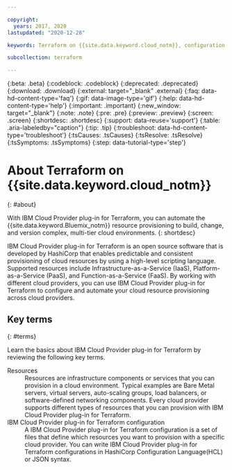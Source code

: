 ```yaml
---

copyright:
  years: 2017, 2020
lastupdated: "2020-12-28"

keywords: Terraform on {{site.data.keyword.cloud_notm}}, configuration files, resources, what is Terraform on {{site.data.keyword.cloud_notm}}, automation, automate

subcollection: terraform

---
```


{:beta: .beta}
{:codeblock: .codeblock}
{:deprecated: .deprecated}
{:download: .download}
{:external: target="_blank" .external}
{:faq: data-hd-content-type='faq'}
{:gif: data-image-type='gif'}
{:help: data-hd-content-type='help'}
{:important: .important}
{:new_window: target="_blank"}
{:note: .note}
{:pre: .pre}
{:preview: .preview}
{:screen: .screen}
{:shortdesc: .shortdesc}
{:support: data-reuse='support'}
{:table: .aria-labeledby="caption"}
{:tip: .tip}
{:troubleshoot: data-hd-content-type='troubleshoot'}
{:tsCauses: .tsCauses}
{:tsResolve: .tsResolve}
{:tsSymptoms: .tsSymptoms}
{:step: data-tutorial-type='step'}

# About Terraform on {{site.data.keyword.cloud_notm}}
{: #about}

With IBM Cloud Provider plug-in for Terraform, you can automate the {{site.data.keyword.Bluemix_notm}} resource provisioning to build, change, and version complex, multi-tier cloud environments. 
{: shortdesc} 

IBM Cloud Provider plug-in for Terraform is an open source software that is developed by HashiCorp that enables predictable and consistent provisioning of cloud resources by using a high-level scripting language. Supported resources include Infrastructure-as-a-Service (IaaS), Platform-as-a-Service (PaaS), and Function-as-a-Service (FaaS). By working with different cloud providers, you can use IBM Cloud Provider plug-in for Terraform to configure and automate your cloud resource provisioning across cloud providers. 

## Key terms
{: #terms}

Learn the basics about IBM Cloud Provider plug-in for Terraform by reviewing the following key terms.

<dl>
<dt>Resources</dt>
<dd>Resources are infrastructure components or services that you can provision in a cloud environment. Typical examples are Bare Metal servers, virtual servers, auto-scaling groups, load balancers, or software-defined networking components. Every cloud provider supports different types of resources that you can provision with IBM Cloud Provider plug-in for Terraform. </dd>
<dt>IBM Cloud Provider plug-in for Terraform configuration</dt>
<dd>A IBM Cloud Provider plug-in for Terraform configuration is a set of files that define which resources you want to provision with a specific cloud provider. You can write IBM Cloud Provider plug-in for Terraform configurations in HashiCorp Configuration Language(HCL) or JSON syntax.</dd>
</dl>



